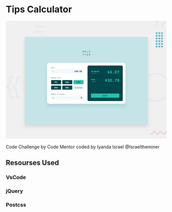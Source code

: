 # Tips Calculator

![Design preview for the Tips Calculator coding challenge](./design/desktop-preview.jpg)


Code Challenge by Code Mentor coded by Iyanda Israel @Israeltheminer

## Resourses Used
### VsCode
### jQuery
### Postcss